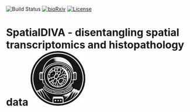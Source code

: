 ![Build Status](https://github.com/hsmaan/SpatialDIVA/actions/workflows/ci.yml/badge.svg?branch=main)
[![bioRxiv](https://img.shields.io/badge/bioRxiv-2022.10.06.511156-b31b1b.svg)](https://www.biorxiv.org/content/10.1101/2022.10.06.511156v1)
[![License](https://img.shields.io/badge/License-Apache_2.0-blue.svg)](https://opensource.org/licenses/Apache-2.0)



# SpatialDIVA - disentangling spatial transcriptomics and histopathology data <img src="docs/spatialdiva_logo.png" width="150" height="150" />